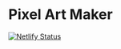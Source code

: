 # Pixel Art Maker

[![Netlify Status](https://api.netlify.com/api/v1/badges/7ce9f7ae-0a9f-4b8d-8a46-ae7879533009/deploy-status)](https://app.netlify.com/sites/awesome-tereshkova-13e8d7/deploys)
